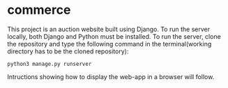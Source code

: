 # commerce
This project is an auction website built using Django. 
To run the server locally, both Django and Python must be installed.
To run the server, clone the repository and type the following command in the terminal(working directory has to be the cloned repository):


``` 
python3 manage.py runserver 
```

Intructions showing how to display the web-app in a browser will follow.
